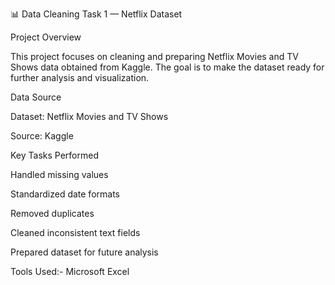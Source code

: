 📊 Data Cleaning Task 1 — Netflix Dataset

Project Overview

This project focuses on cleaning and preparing Netflix Movies and TV Shows data obtained from Kaggle. The goal is to make the dataset ready for further analysis and visualization.

Data Source

Dataset: Netflix Movies and TV Shows

Source: Kaggle

Key Tasks Performed

Handled missing values

Standardized date formats

Removed duplicates

Cleaned inconsistent text fields

Prepared dataset for future analysis

Tools Used:- Microsoft Excel
